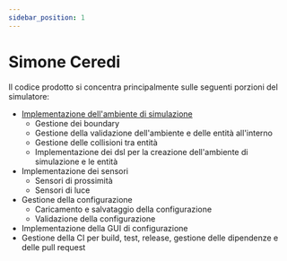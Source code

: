 ```yaml
---
sidebar_position: 1
---
```


# Simone Ceredi

Il codice prodotto si concentra principalmente sulle seguenti porzioni del simulatore:

- [Implementazione dell'ambiente di simulazione](./environment.md)
  - Gestione dei boundary
  - Gestione della validazione dell'ambiente e delle entità all'interno
  - Gestione delle collisioni tra entità
  - Implementazione dei dsl per la creazione dell'ambiente di simulazione e le entità
- Implementazione dei sensori
  - Sensori di prossimità
  - Sensori di luce
- Gestione della configurazione
  - Caricamento e salvataggio della configurazione
  - Validazione della configurazione
- Implementazione della GUI di configurazione
- Gestione della CI per build, test, release, gestione delle dipendenze e delle pull request
